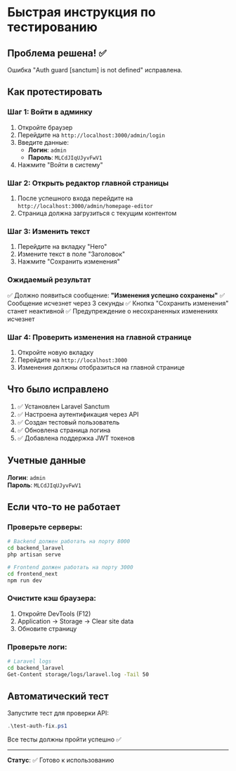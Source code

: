 # Быстрая инструкция по тестированию

## Проблема решена! ✅

Ошибка "Auth guard [sanctum] is not defined" исправлена.

## Как протестировать

### Шаг 1: Войти в админку
1. Откройте браузер
2. Перейдите на `http://localhost:3000/admin/login`
3. Введите данные:
   - **Логин**: `admin`
   - **Пароль**: `MLCdJIqUJyvFwV1`
4. Нажмите "Войти в систему"

### Шаг 2: Открыть редактор главной страницы
1. После успешного входа перейдите на `http://localhost:3000/admin/homepage-editor`
2. Страница должна загрузиться с текущим контентом

### Шаг 3: Изменить текст
1. Перейдите на вкладку "Hero"
2. Измените текст в поле "Заголовок"
3. Нажмите "Сохранить изменения"

### Ожидаемый результат
✅ Должно появиться сообщение: **"Изменения успешно сохранены"**
✅ Сообщение исчезнет через 3 секунды
✅ Кнопка "Сохранить изменения" станет неактивной
✅ Предупреждение о несохраненных изменениях исчезнет

### Шаг 4: Проверить изменения на главной странице
1. Откройте новую вкладку
2. Перейдите на `http://localhost:3000`
3. Изменения должны отобразиться на главной странице

## Что было исправлено

1. ✅ Установлен Laravel Sanctum
2. ✅ Настроена аутентификация через API
3. ✅ Создан тестовый пользователь
4. ✅ Обновлена страница логина
5. ✅ Добавлена поддержка JWT токенов

## Учетные данные

**Логин**: `admin`  
**Пароль**: `MLCdJIqUJyvFwV1`

## Если что-то не работает

### Проверьте серверы:
```bash
# Backend должен работать на порту 8000
cd backend_laravel
php artisan serve

# Frontend должен работать на порту 3000
cd frontend_next
npm run dev
```

### Очистите кэш браузера:
1. Откройте DevTools (F12)
2. Application → Storage → Clear site data
3. Обновите страницу

### Проверьте логи:
```bash
# Laravel logs
cd backend_laravel
Get-Content storage/logs/laravel.log -Tail 50
```

## Автоматический тест

Запустите тест для проверки API:
```powershell
.\test-auth-fix.ps1
```

Все тесты должны пройти успешно ✅

---

**Статус**: ✅ Готово к использованию
